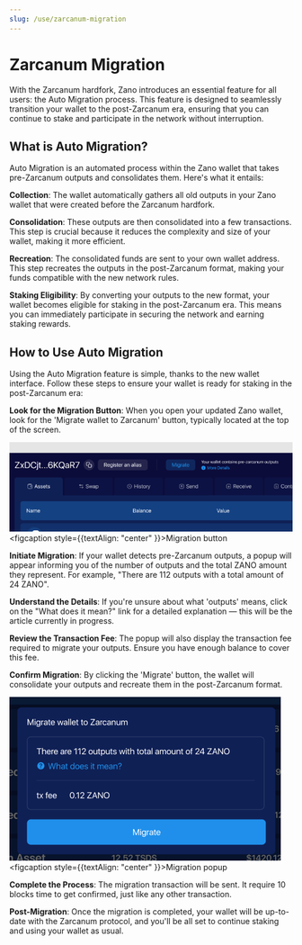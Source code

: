 ```yaml
---
slug: /use/zarcanum-migration
---
```


# Zarcanum Migration

With the Zarcanum hardfork, Zano introduces an essential feature for all users: the Auto Migration process. This feature is designed to seamlessly transition your wallet to the post-Zarcanum era, ensuring that you can continue to stake and participate in the network without interruption.

## What is Auto Migration?

Auto Migration is an automated process within the Zano wallet that takes pre-Zarcanum outputs and consolidates them. Here's what it entails:

**Collection**: The wallet automatically gathers all old outputs in your Zano wallet that were created before the Zarcanum hardfork.

**Consolidation**: These outputs are then consolidated into a few transactions. This step is crucial because it reduces the complexity and size of your wallet, making it more efficient.

**Recreation**: The consolidated funds are sent to your own wallet address. This step recreates the outputs in the post-Zarcanum format, making your funds compatible with the new network rules.

**Staking Eligibility**: By converting your outputs to the new format, your wallet becomes eligible for staking in the post-Zarcanum era. This means you can immediately participate in securing the network and earning staking rewards.

## How to Use Auto Migration

Using the Auto Migration feature is simple, thanks to the new wallet interface. Follow these steps to ensure your wallet is ready for staking in the post-Zarcanum era:

**Look for the Migration Button**: When you open your updated Zano wallet, look for the 'Migrate wallet to Zarcanum' button, typically located at the top of the screen.

![alt migration-button](/img/use/zarcanum-migration/button.png "migration button")<figcaption style={{textAlign: "center" }}>Migration button</figcaption>

**Initiate Migration**: If your wallet detects pre-Zarcanum outputs, a popup will appear informing you of the number of outputs and the total ZANO amount they represent. For example, "There are 112 outputs with a total amount of 24 ZANO".

**Understand the Details**: If you're unsure about what 'outputs' means, click on the "What does it mean?" link for a detailed explanation — this will be the article currently in progress.

**Review the Transaction Fee**: The popup will also display the transaction fee required to migrate your outputs. Ensure you have enough balance to cover this fee.

**Confirm Migration**: By clicking the 'Migrate' button, the wallet will consolidate your outputs and recreate them in the post-Zarcanum format.

![alt migration-popup](/img/use/zarcanum-migration/popup.png "migration popup")<figcaption style={{textAlign: "center" }}>Migration popup</figcaption>

**Complete the Process**: The migration transaction will be sent. It require 10 blocks time to get confirmed, just like any other transaction.

**Post-Migration**: Once the migration is completed, your wallet will be up-to-date with the Zarcanum protocol, and you'll be all set to continue staking and using your wallet as usual.
